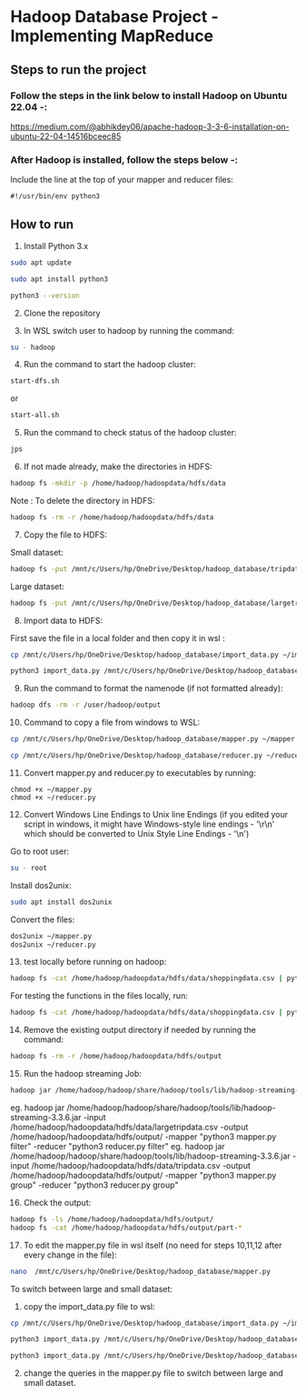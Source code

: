 # Hadoop Database Project - Implementing MapReduce 

## Steps to run the project

### Follow the steps in the link below to install Hadoop on Ubuntu 22.04  -:
https://medium.com/@abhikdey06/apache-hadoop-3-3-6-installation-on-ubuntu-22-04-14516bceec85

### After Hadoop is installed, follow the steps below -:

Include the line at the top of your mapper and reducer files:

```
#!/usr/bin/env python3
```

## How to run

1. Install Python 3.x

```bash
sudo apt update
```

```bash
sudo apt install python3
```

```bash
python3 --version
```

2. Clone the repository

3. In WSL switch user to hadoop by running the command:

```bash
su - hadoop
```

4. Run the command to start the hadoop cluster:

```bash
start-dfs.sh
```
or

```bash
start-all.sh
```

5. Run the command to check status of the hadoop cluster:

```bash
jps
```

6. If not made already, make the directories in HDFS:

```bash
hadoop fs -mkdir -p /home/hadoop/hadoopdata/hdfs/data
```
Note : To delete the directory in HDFS:

```bash
hadoop fs -rm -r /home/hadoop/hadoopdata/hdfs/data
```

7. Copy the file to HDFS:

Small dataset:

```bash
hadoop fs -put /mnt/c/Users/hp/OneDrive/Desktop/hadoop_database/tripdata.csv /home/hadoop/hadoopdata/hdfs/data
```

Large dataset:

```bash
hadoop fs -put /mnt/c/Users/hp/OneDrive/Desktop/hadoop_database/largetripdata.csv /home/hadoop/hadoopdata/hdfs/data
```

8. Import data to HDFS:

First save the file in a local folder and then copy it in wsl : 
```bash
cp /mnt/c/Users/hp/OneDrive/Desktop/hadoop_database/import_data.py ~/import_data.py
```

```bash
python3 import_data.py /mnt/c/Users/hp/OneDrive/Desktop/hadoop_database/largetripdata.csv /mnt/c/Users/hp/OneDrive/Desktop/hadoop_database/headers.csv
```

9. Run the command to format the namenode (if not formatted already):

```bash
hadoop dfs -rm -r /user/hadoop/output
```

10. Command to copy a file from windows to WSL:

```bash
cp /mnt/c/Users/hp/OneDrive/Desktop/hadoop_database/mapper.py ~/mapper.py

```

```bash
cp /mnt/c/Users/hp/OneDrive/Desktop/hadoop_database/reducer.py ~/reducer.py

```

11. Convert mapper.py and reducer.py to executables by running:

```
chmod +x ~/mapper.py
chmod +x ~/reducer.py

```

12. Convert Windows Line Endings to Unix line Endings (if you edited your script in windows, it might have Windows-style line endings - '\r\n' which should be converted to Unix Style Line Endings - '\n')

Go to root user:

```bash
su - root
```

Install dos2unix:

```bash
sudo apt install dos2unix
```

Convert the files:

```bash
dos2unix ~/mapper.py
dos2unix ~/reducer.py
```

13. test locally before running on hadoop:

```bash
hadoop fs -cat /home/hadoop/hadoopdata/hdfs/data/shoppingdata.csv | python3 mapper.py | sort | python3 reducer.py 
```

For testing the functions in the files locally, run:

```bash
hadoop fs -cat /home/hadoop/hadoopdata/hdfs/data/shoppingdata.csv | python3 mapper.py argument_name | sort | python3 reducer.py argument_name
```

14. Remove the existing output directory if needed by running the command:

```bash
hadoop fs -rm -r /home/hadoop/hadoopdata/hdfs/output
```

15. Run the hadoop streaming Job:

```bash
hadoop jar /home/hadoop/hadoop/share/hadoop/tools/lib/hadoop-streaming-3.3.6.jar   -input /home/hadoop/hadoopdata/hdfs/data/   -output /home/hadoop/hadoopdata/hdfs/output/   -mapper "python3 mapper.py argument_name"   -reducer "python3 reducer.py argument_name"
```

eg. hadoop jar /home/hadoop/hadoop/share/hadoop/tools/lib/hadoop-streaming-3.3.6.jar   -input /home/hadoop/hadoopdata/hdfs/data/largetripdata.csv   -output /home/hadoop/hadoopdata/hdfs/output/   -mapper "python3 mapper.py filter"   -reducer "python3 reducer.py filter"
eg. hadoop jar /home/hadoop/hadoop/share/hadoop/tools/lib/hadoop-streaming-3.3.6.jar   -input /home/hadoop/hadoopdata/hdfs/data/tripdata.csv   -output /home/hadoop/hadoopdata/hdfs/output/   -mapper "python3 mapper.py group"   -reducer "python3 reducer.py group"

16. Check the output:

```bash
hadoop fs -ls /home/hadoop/hadoopdata/hdfs/output/
hadoop fs -cat /home/hadoop/hadoopdata/hdfs/output/part-*
```

17. To edit the mapper.py file in wsl itself (no need for steps 10,11,12 after every change in the file):

```bash
nano  /mnt/c/Users/hp/OneDrive/Desktop/hadoop_database/mapper.py
```


To switch between large and small dataset:

1. copy the import_data.py file to wsl:
```bash
cp /mnt/c/Users/hp/OneDrive/Desktop/hadoop_database/import_data.py ~/import_data.py
```

```bash
python3 import_data.py /mnt/c/Users/hp/OneDrive/Desktop/hadoop_database/largetripdata.csv /mnt/c/Users/hp/OneDrive/Desktop/hadoop_database/headers.csv
```

```bash
python3 import_data.py /mnt/c/Users/hp/OneDrive/Desktop/hadoop_database/tripdata.csv /mnt/c/Users/hp/OneDrive/Desktop/hadoop_database/headers.csv
```

2. change the queries in the mapper.py file to switch between large and small dataset.
